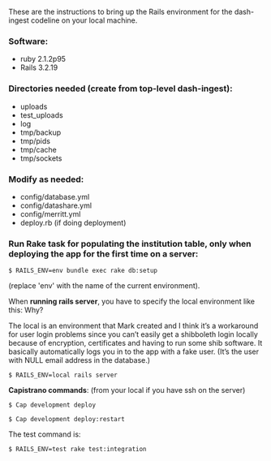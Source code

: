 These are the instructions to bring up the Rails environment for the dash-ingest codeline on your local machine.

### Software:

* ruby 2.1.2p95
* Rails 3.2.19

### Directories needed (create from top-level dash-ingest):

* uploads
* test_uploads
* log
* tmp/backup
* tmp/pids
* tmp/cache
* tmp/sockets 

### Modify as needed:

* config/database.yml
* config/datashare.yml
* config/merritt.yml
* deploy.rb (if doing deployment) 

### Run Rake task for populating the institution table, only when deploying the app for the first time on a server:

````
$ RAILS_ENV=env bundle exec rake db:setup
```` 
(replace 'env' with the name of the current environment).


When **running rails server**, you have to specify the local environment like this:  Why?

The local is an environment that Mark created and I think it’s a workaround for user login problems since you can’t easily get a shibboleth login locally because of encryption, certificates and having to run some shib software.  It basically automatically logs you in to the app with a fake user. (It’s the user with NULL email address in the database.)

````
$ RAILS_ENV=local rails server
````

**Capistrano commands**: (from your local if you have ssh on the server)

````
$ Cap development deploy

$ Cap development deploy:restart
````

The test command is:

````
$ RAILS_ENV=test rake test:integration

````

````

